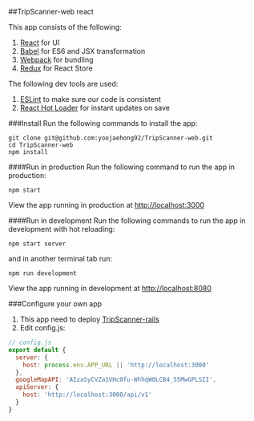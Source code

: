 ##TripScanner-web react

This app consists of the following:

1. [React](https://facebook.github.io/react/) for UI
2. [Babel](https://babeljs.io/) for ES6 and JSX transformation
3. [Webpack](https://webpack.github.io/) for bundling
4. [Redux](http://redux.js.org/) for React Store

The following dev tools are used:

1. [ESLint](http://eslint.org/) to make sure our code is consistent
2. [React Hot Loader](https://github.com/gaearon/react-hot-loader) for instant updates on save

###Install
Run the following commands to install the app:
```
git clone git@github.com:yoojaehong92/TripScanner-web.git
cd TripScanner-web
npm install
```
####Run in production
Run the following command to run the app in production:
```
npm start
```
View the app running in production at [http://localhost:3000](http://localhost:3000)

####Run in development
Run the following commands to run the app in development with hot reloading:
```
npm start server
```
and in another terminal tab run:
```
npm run development
```
View the app running in development at [http://localhost:8080](http://localhost:8080)

###Configure your own app
1. This app need to deploy [TripScanner-rails](https://github.com/kty1965/TripScanner-rails)
2. Edit config.js:
```javascript
// config.js
export default {
  server: {
    host: process.env.APP_URL || 'http://localhost:3000'
  },
  googleMapAPI: 'AIzaSyCVZa1VHc0fu-WhhqW0LCB4_55MwGPLSII',
  apiServer: {
    host: 'http://localhost:3000/api/v1'
  }
}

```
